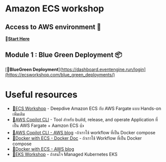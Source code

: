 # Amazon ECS workshop

## Access to AWS environment 🏁

🔗[**Start Here**](https://dashboard.eventengine.run/login)

## Module 1 : Blue Green Deployment 📦

[🔗**BlueGreen Deployment**](https://dashboard.eventengine.run/login](https://ecsworkshop.com/blue_green_deployments/)


# Useful resources
* [🔗ECS Workshop](https://ecsworkshop.com/) - Deepdive Amazon ECS กับ AWS Fargate แบบ Hands-on เพิ่มเติม 
* [🔗AWS Copilot CLI](https://aws.github.io/copilot-cli/) - Tool สำหรับ build, release, and operate Application ที่เป็น AWS Fargate + Aamzon ECS 👍
* [🔗AWS Copilot CLI - AWS blog](https://aws.amazon.com/blogs/containers/introducing-aws-copilot/) -ถ้าเราใช้ workflow ที่เป็น Docker compose
* [🔗Docker with ECS - Docker Doc](https://docs.docker.com/cloud/ecs-integration/) - ถ้าเราใช้ Workflow ที่เป็น Docker compose
* [🔗Docker with ECS - AWS blog](https://aws.amazon.com/blogs/containers/deploy-applications-on-amazon-ecs-using-docker-compose/)
* [🔗EKS Workshop](https://www.eksworkshop.com/) - ถ้าสนใจ Managed Kubernetes EKS

